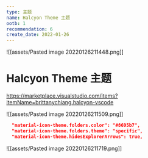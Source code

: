 ```yaml
---
type: 主题
name: Halcyon Theme 主题
ootb: 1
recommendation: 6
create_date: 2022-01-26
---
```



![[assets/Pasted image 20220126211448.png]]

# Halcyon Theme 主题

https://marketplace.visualstudio.com/items?itemName=brittanychiang.halcyon-vscode


![[assets/Pasted image 20220126211509.png]]


```json
  "material-icon-theme.folders.color": "#8695b7",
  "material-icon-theme.folders.theme": "specific",
  "material-icon-theme.hidesExplorerArrows": true,
```


![[assets/Pasted image 20220126211719.png]]